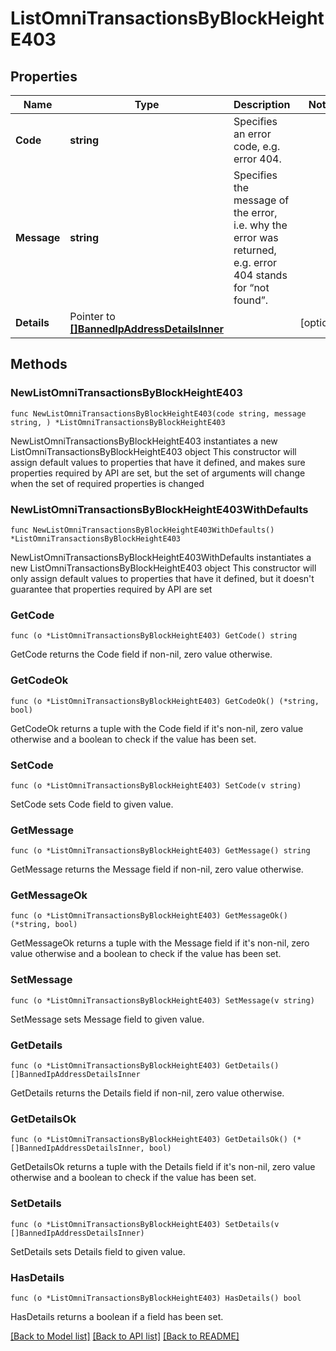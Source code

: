 # ListOmniTransactionsByBlockHeightE403

## Properties

Name | Type | Description | Notes
------------ | ------------- | ------------- | -------------
**Code** | **string** | Specifies an error code, e.g. error 404. | 
**Message** | **string** | Specifies the message of the error, i.e. why the error was returned, e.g. error 404 stands for “not found”. | 
**Details** | Pointer to [**[]BannedIpAddressDetailsInner**](BannedIpAddressDetailsInner.md) |  | [optional] 

## Methods

### NewListOmniTransactionsByBlockHeightE403

`func NewListOmniTransactionsByBlockHeightE403(code string, message string, ) *ListOmniTransactionsByBlockHeightE403`

NewListOmniTransactionsByBlockHeightE403 instantiates a new ListOmniTransactionsByBlockHeightE403 object
This constructor will assign default values to properties that have it defined,
and makes sure properties required by API are set, but the set of arguments
will change when the set of required properties is changed

### NewListOmniTransactionsByBlockHeightE403WithDefaults

`func NewListOmniTransactionsByBlockHeightE403WithDefaults() *ListOmniTransactionsByBlockHeightE403`

NewListOmniTransactionsByBlockHeightE403WithDefaults instantiates a new ListOmniTransactionsByBlockHeightE403 object
This constructor will only assign default values to properties that have it defined,
but it doesn't guarantee that properties required by API are set

### GetCode

`func (o *ListOmniTransactionsByBlockHeightE403) GetCode() string`

GetCode returns the Code field if non-nil, zero value otherwise.

### GetCodeOk

`func (o *ListOmniTransactionsByBlockHeightE403) GetCodeOk() (*string, bool)`

GetCodeOk returns a tuple with the Code field if it's non-nil, zero value otherwise
and a boolean to check if the value has been set.

### SetCode

`func (o *ListOmniTransactionsByBlockHeightE403) SetCode(v string)`

SetCode sets Code field to given value.


### GetMessage

`func (o *ListOmniTransactionsByBlockHeightE403) GetMessage() string`

GetMessage returns the Message field if non-nil, zero value otherwise.

### GetMessageOk

`func (o *ListOmniTransactionsByBlockHeightE403) GetMessageOk() (*string, bool)`

GetMessageOk returns a tuple with the Message field if it's non-nil, zero value otherwise
and a boolean to check if the value has been set.

### SetMessage

`func (o *ListOmniTransactionsByBlockHeightE403) SetMessage(v string)`

SetMessage sets Message field to given value.


### GetDetails

`func (o *ListOmniTransactionsByBlockHeightE403) GetDetails() []BannedIpAddressDetailsInner`

GetDetails returns the Details field if non-nil, zero value otherwise.

### GetDetailsOk

`func (o *ListOmniTransactionsByBlockHeightE403) GetDetailsOk() (*[]BannedIpAddressDetailsInner, bool)`

GetDetailsOk returns a tuple with the Details field if it's non-nil, zero value otherwise
and a boolean to check if the value has been set.

### SetDetails

`func (o *ListOmniTransactionsByBlockHeightE403) SetDetails(v []BannedIpAddressDetailsInner)`

SetDetails sets Details field to given value.

### HasDetails

`func (o *ListOmniTransactionsByBlockHeightE403) HasDetails() bool`

HasDetails returns a boolean if a field has been set.


[[Back to Model list]](../README.md#documentation-for-models) [[Back to API list]](../README.md#documentation-for-api-endpoints) [[Back to README]](../README.md)


